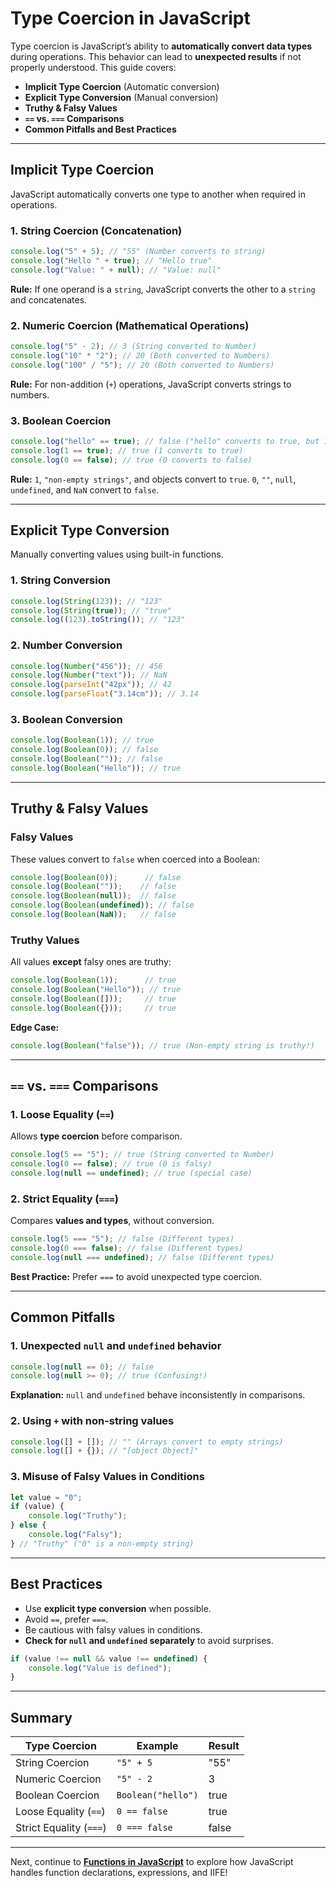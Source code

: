 # Type Coercion in JavaScript

Type coercion is JavaScript’s ability to **automatically convert data types** during operations. This behavior can lead to **unexpected results** if not properly understood. This guide covers:

- **Implicit Type Coercion** (Automatic conversion)
- **Explicit Type Conversion** (Manual conversion)
- **Truthy & Falsy Values**
- **`==` vs. `===` Comparisons**
- **Common Pitfalls and Best Practices**

---

## Implicit Type Coercion

JavaScript automatically converts one type to another when required in operations.

### 1. String Coercion (Concatenation)
```js
console.log("5" + 5); // "55" (Number converts to string)
console.log("Hello " + true); // "Hello true"
console.log("Value: " + null); // "Value: null"
```
**Rule:** If one operand is a `string`, JavaScript converts the other to a `string` and concatenates.

### 2. Numeric Coercion (Mathematical Operations)
```js
console.log("5" - 2); // 3 (String converted to Number)
console.log("10" * "2"); // 20 (Both converted to Numbers)
console.log("100" / "5"); // 20 (Both converted to Numbers)
```
**Rule:** For non-addition (`+`) operations, JavaScript converts strings to numbers.

### 3. Boolean Coercion
```js
console.log("hello" == true); // false ("hello" converts to true, but 1 != true)
console.log(1 == true); // true (1 converts to true)
console.log(0 == false); // true (0 converts to false)
```
**Rule:** `1`, `"non-empty strings"`, and objects convert to `true`. `0`, `""`, `null`, `undefined`, and `NaN` convert to `false`.

---

## Explicit Type Conversion

Manually converting values using built-in functions.

### 1. String Conversion
```js
console.log(String(123)); // "123"
console.log(String(true)); // "true"
console.log((123).toString()); // "123"
```

### 2. Number Conversion
```js
console.log(Number("456")); // 456
console.log(Number("text")); // NaN
console.log(parseInt("42px")); // 42
console.log(parseFloat("3.14cm")); // 3.14
```

### 3. Boolean Conversion
```js
console.log(Boolean(1)); // true
console.log(Boolean(0)); // false
console.log(Boolean("")); // false
console.log(Boolean("Hello")); // true
```

---

## Truthy & Falsy Values

### Falsy Values
These values convert to `false` when coerced into a Boolean:
```js
console.log(Boolean(0));      // false
console.log(Boolean(""));    // false
console.log(Boolean(null));  // false
console.log(Boolean(undefined)); // false
console.log(Boolean(NaN));   // false
```

### Truthy Values
All values **except** falsy ones are truthy:
```js
console.log(Boolean(1));      // true
console.log(Boolean("Hello")); // true
console.log(Boolean([]));     // true
console.log(Boolean({}));     // true
```

**Edge Case:**
```js
console.log(Boolean("false")); // true (Non-empty string is truthy!)
```

---

## `==` vs. `===` Comparisons

### 1. Loose Equality (`==`)
Allows **type coercion** before comparison.
```js
console.log(5 == "5"); // true (String converted to Number)
console.log(0 == false); // true (0 is falsy)
console.log(null == undefined); // true (special case)
```

### 2. Strict Equality (`===`)
Compares **values and types**, without conversion.
```js
console.log(5 === "5"); // false (Different types)
console.log(0 === false); // false (Different types)
console.log(null === undefined); // false (Different types)
```
**Best Practice:** Prefer `===` to avoid unexpected type coercion.

---

## Common Pitfalls

### 1. Unexpected `null` and `undefined` behavior
```js
console.log(null == 0); // false
console.log(null >= 0); // true (Confusing!)
```
**Explanation:** `null` and `undefined` behave inconsistently in comparisons.

### 2. Using `+` with non-string values
```js
console.log([] + []); // "" (Arrays convert to empty strings)
console.log([] + {}); // "[object Object]"
```

### 3. Misuse of Falsy Values in Conditions
```js
let value = "0";
if (value) {
    console.log("Truthy");
} else {
    console.log("Falsy");
} // "Truthy" ("0" is a non-empty string)
```

---

## Best Practices

- Use **explicit type conversion** when possible.
- Avoid `==`, prefer `===`.
- Be cautious with falsy values in conditions.
- **Check for `null` and `undefined` separately** to avoid surprises.

```js
if (value !== null && value !== undefined) {
    console.log("Value is defined");
}
```

---

## Summary

| Type Coercion | Example | Result |
|--------------|---------|--------|
| String Coercion | `"5" + 5` | "55" |
| Numeric Coercion | `"5" - 2` | 3 |
| Boolean Coercion | `Boolean("hello")` | true |
| Loose Equality (`==`) | `0 == false` | true |
| Strict Equality (`===`) | `0 === false` | false |

---

Next, continue to **[Functions in JavaScript](5-functions.md)** to explore how JavaScript handles function declarations, expressions, and IIFE!

